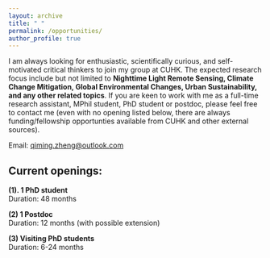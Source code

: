 ```yaml
---
layout: archive
title: " "
permalink: /opportunities/
author_profile: true
---
```


I am always looking for enthusiastic, scientifically curious, and self-motivated critical thinkers to join my group at CUHK. The expected research focus include but not limited to **Nighttime Light Remote Sensing, Climate Change Mitigation, Global Environmental Changes, Urban Sustainability, and any other related topics**. If you are keen to work with me as a full-time research assistant, MPhil student, PhD student or postdoc, please feel free to contact me (even with no opening listed below, there are always funding/fellowship opportunties available from CUHK and other external sources). 

Email: qiming.zheng@outlook.com

## Current openings: 
**(1). 1 PhD student**  
Duration: 48 months

**(2) 1 Postdoc**    
Duration: 12 months (with possible extension)

**(3) Visiting PhD students**    
Duration: 6-24 months
